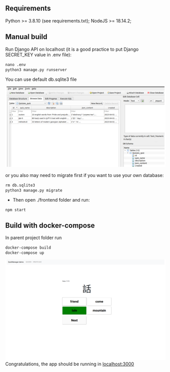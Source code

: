 ## Requirements
Python >= 3.8.10 (see requirements.txt);
NodeJS >= 18.14.2;

## Manual build
Run Django API on localhost (it is a good practice to put Django SECRET_KEY value in .env file):
```
nano .env
python3 manage.py runserver
```
You can use default db.sqlite3 file

![image](screenshots/db_view.png)

or you also may need to migrate first if you want to use your own database:
```
rm db.sqlite3
python3 manage.py migrate
```
- Then open ./frontend folder and run:
```
npm start
```

## Build with docker-compose
In parent project folder run
```
docker-compose build
docker-compose up
```
![image](screenshots/jlpt-5.png)
Congratulations, the app should be running in [localhost:3000](http://localhost:3000)
